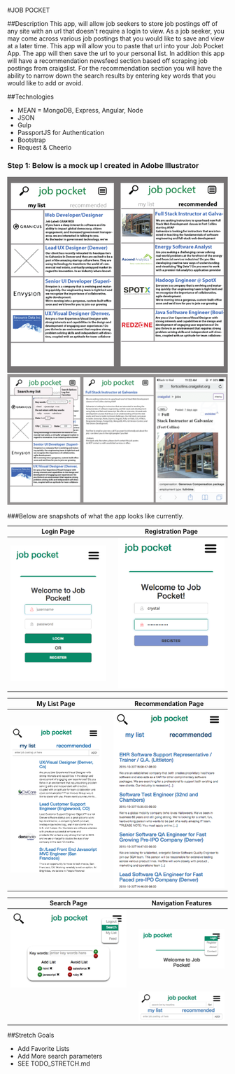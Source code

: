 #JOB POCKET

##Description
This app, will allow job seekers to store job postings off of any site with an url that doesn't require a login to view. As a job seeker, you may come across various job postings that you would like to save and view at a later time. This app will allow you to paste that url into your Job Pocket App. The app will then save the url to your personal list. In addition this app will have a recommendation newsfeed section based off scraping job postings from craigslist. For the recommendation section you will have the ability to narrow down the search results by entering key words that you would like to add or avoid.

##Technologies
- MEAN = MongoDB, Express, Angular, Node
- JSON
- Gulp
- PassportJS for Authentication
- Bootstrap
- Request & Cheerio

### Step 1: Below is a mock up I created in Adobe Illustrator
![](client/images/job_pocket_2_side.png)
![](client/images/Job_Pocket_strip.png)

###Below are snapshots of what the app looks like currently.

**Login Page**                      |    |**Registration Page**
:----------------------------------:|:--:|:----------------------------------:
![](/client/images/login.png)       |    | ![](/client/images/register.png)


**My List Page**                    |    |**Recommendation Page**
:----------------------------------:|:--:|:----------------------------------:
![](/client/images/myList.png)      |    | ![](/client/images/feed.png)

**Search Page**                     |    |**Navigation Features**
:----------------------------------:|:--:|:----------------------------------:
![](/client/images/search.png)      |    | ![](/client/images/nav.png)
                                    |    | ![](/client/images/searchBar.png)



##Stretch Goals
- Add Favorite Lists
- Add More search parameters
- SEE TODO_STRETCH.md
